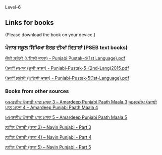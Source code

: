 
Level-6

## Links for books 
(Please download the book on your device.)
### ਪੰਜਾਬ ਸਕੂਲ ਸਿੱਖਿਆ ਬੋਰਡ ਦੀਆਂ ਕਿਤਾਬਾਂ (PSEB text books)

[ਚੌਥੀ ਸ਼੍ਰੇਣੀ (ਪਹਿਲੀ ਭਾਸ਼ਾ) - Punjabi Pustak-4(1st Language).pdf](http://files-cdn.pseb.ac.in/pseb_files/Punjabi%20Pustak-4(1st%20Language).pdf)

[ਪੰਜਵੀਂ ਜਮਾਤ (ਦੂਜੀ ਭਾਸ਼ਾ) - Punjabi-Pustak-5-(2nd-Lang)2015.pdf](http://files-cdn.pseb.ac.in/pseb_files/Punjabi-Pustak-5-(2nd-Lang)2015.pdf)

[ਪੰਜਵੀਂ ਸ਼੍ਰੇਣੀ (ਪਹਿਲੀ ਭਾਸ਼ਾ) - Punjabi-Pustak-5(1st-Language).pdf](http://files-cdn.pseb.ac.in/pseb_files/Punjabi-Pustak-5(1st-Language).pdf)

 ### Books from other sources
 
 [ਅਮਰਦੀਪ ਪੰਜਾਬੀ ਪਾਠ ਮਾਲਾ 3 – Amardeep Punjabi Paath Maala 3](http://www.discoversikhism.com/sikh_library/learn/amardeep_punjabi_paath_maala_3.html)
 [ਅਮਰਦੀਪ ਪੰਜਾਬੀ ਪਾਠ ਮਾਲਾ 4 – Amardeep Punjabi Paath Maala 4](http://www.discoversikhism.com/sikh_library/learn/amardeep_punjabi_paath_maala_4.html)
 
 [ਅਮਰਦੀਪ ਪੰਜਾਬੀ ਪਾਠ ਮਾਲਾ 5 – Amardeep Punjabi Paath Maala 5](http://www.discoversikhism.com/sikh_library/learn/amardeep_punjabi_paath_maala_5.html)
 
 
 
 
 [ਨਵੀਨ ਪੰਜਾਬੀ (ਭਾਗ  3) – Navin Punjabi - Part 3](http://www.discoversikhism.com/sikh_library/learn/navin_punjabi_part_3.html)
 
 [ਨਵੀਨ ਪੰਜਾਬੀ (ਭਾਗ  4) – Navin Punjabi - Part 4](http://www.discoversikhism.com/sikh_library/learn/navin_punjabi_part_4.html)
 
 [ਨਵੀਨ ਪੰਜਾਬੀ (ਭਾਗ  5) – Navin Punjabi - Part 5](http://www.discoversikhism.com/sikh_library/learn/navin_punjabi_part_5.html)
 
  

